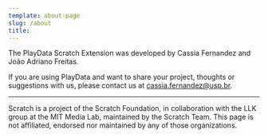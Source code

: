 ```yaml
---
template: about-page
slug: /about
title: 
---
```


The PlayData Scratch Extension was developed by Cassia Fernandez and João Adriano Freitas.

If you are using PlayData and want to share your project, thoughts or suggestions with us, please contact us at cassia.fernandez@usp.br.


------

Scratch is a project of the Scratch Foundation, in collaboration with the LLK group at the MIT Media Lab, maintained by the Scratch Team. This page is not affiliated, endorsed nor maintained by any of those organizations.

